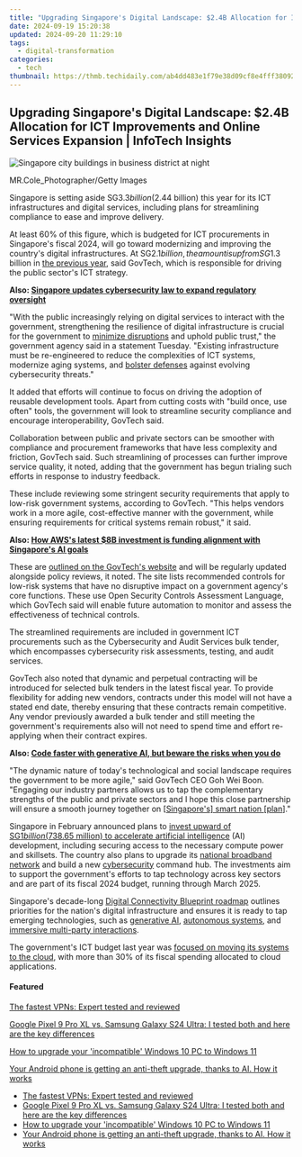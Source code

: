 ```yaml
---
title: "Upgrading Singapore's Digital Landscape: $2.4B Allocation for ICT Improvements and Online Services Expansion | InfoTech Insights"
date: 2024-09-19 15:20:38
updated: 2024-09-20 11:29:10
tags:
  - digital-transformation
categories:
  - tech
thumbnail: https://thmb.techidaily.com/ab4dd483e1f79e38d09cf8e4fff380926562633e9bf3ddc744f9f9ddbc0ddf17.jpg
---
```


## Upgrading Singapore's Digital Landscape: $2.4B Allocation for ICT Improvements and Online Services Expansion | InfoTech Insights

![Singapore city buildings in business district at night](https://www.zdnet.com/a/img/resize/727523c16384beb83f0ddfd88802899257cdca03/2024/05/14/998deba2-71cb-4e53-a0bf-35cb4d463100/singapore34gettyimages-1219724477.jpg?auto=webp&width=1280)

MR.Cole\_Photographer/Getty Images

Singapore is setting aside SG$3.3 billion ($2.44 billion) this year for its ICT infrastructures and digital services, including plans for streamlining compliance to ease and improve delivery.

At least 60% of this figure, which is budgeted for ICT procurements in Singapore's fiscal 2024, will go toward modernizing and improving the country's digital infrastructures. At SG$2.1 billion, the amount is up from SG$1.3 billion in [the previous year](https://www.zdnet.com/article/singapore-focuses-ict-spend-on-cloud-applications/), said GovTech, which is responsible for driving the public sector's ICT strategy. 

**Also: [Singapore updates cybersecurity law to expand regulatory oversight](https://www.zdnet.com/article/singapore-updates-cybersecurity-law-to-expand-regulatory-oversight/)**

"With the public increasingly relying on digital services to interact with the government, strengthening the resilience of digital infrastructure is crucial for the government to [minimize disruptions](https://www.zdnet.com/article/singapore-reviews-ways-to-boost-digital-infrastructures-after-big-outage/) and uphold public trust," the government agency said in a statement Tuesday. "Existing infrastructure must be re-engineered to reduce the complexities of ICT systems, modernize aging systems, and [bolster defenses](https://www.zdnet.com/article/singapores-guidelines-to-bolster-mobile-app-security-are-optional-for-now/) against evolving cybersecurity threats."

It added that efforts will continue to focus on driving the adoption of reusable development tools. Apart from cutting costs with "build once, use often" tools, the government will look to streamline security compliance and encourage interoperability, GovTech said. 

Collaboration between public and private sectors can be smoother with compliance and procurement frameworks that have less complexity and friction, GovTech said. Such streamlining of processes can further improve service quality, it noted, adding that the government has begun trialing such efforts in response to industry feedback. 

These include reviewing some stringent security requirements that apply to low-risk government systems, according to GovTech. "This helps vendors work in a more agile, cost-effective manner with the government, while ensuring requirements for critical systems remain robust," it said. 

**Also: [How AWS's latest $8B investment is funding alignment with Singapore's AI goals](https://www.zdnet.com/article/how-awss-latest-8b-investment-is-funding-alignment-with-singapores-ai-goals/)**

These are [outlined on the GovTech's website](https://info.standards.tech.gov.sg/) and will be regularly updated alongside policy reviews, it noted. The site lists recommended controls for low-risk systems that have no disruptive impact on a government agency's core functions. These use Open Security Controls Assessment Language, which GovTech said will enable future automation to monitor and assess the effectiveness of technical controls. 

The streamlined requirements are included in government ICT procurements such as the Cybersecurity and Audit Services bulk tender, which encompasses cybersecurity risk assessments, testing, and audit services.

GovTech also noted that dynamic and perpetual contracting will be introduced for selected bulk tenders in the latest fiscal year. To provide flexibility for adding new vendors, contracts under this model will not have a stated end date, thereby ensuring that these contracts remain competitive. Any vendor previously awarded a bulk tender and still meeting the government's requirements also will not need to spend time and effort re-applying when their contract expires.

**Also: [Code faster with generative AI, but beware the risks when you do](https://www.zdnet.com/article/code-faster-with-generative-ai-but-beware-the-risks-when-you-do/)**

"The dynamic nature of today's technological and social landscape requires the government to be more agile," said GovTech CEO Goh Wei Boon. "Engaging our industry partners allows us to tap the complementary strengths of the public and private sectors and I hope this close partnership will ensure a smooth journey together on \[[Singapore's\] smart nation \[plan](https://www.zdnet.com/article/singapore-touts-open-platforms-in-smart-nation-drive-acknowledges-need-to-do-better-in-security/)\]."

Singapore in February announced plans to [invest upward of SG$1 billion ($738.65 million) to accelerate artificial intelligence](https://www.zdnet.com/article/singapore-looks-to-accelerate-ai-development-with-investment-in-compute-and-talent/) (AI) development, including securing access to the necessary compute power and skillsets. The country also plans to upgrade its [national broadband network](https://www.zdnet.com/home-and-office/networking/singapore-is-boosting-its-broadband-for-ai-and-autonomous-vehicles/) and build a new [cybersecurity](https://www.zdnet.com/article/singapore-updates-cybersecurity-law-to-expand-regulatory-oversight/) command hub. The investments aim to support the government's efforts to tap technology across key sectors and are part of its fiscal 2024 budget, running through March 2025.

Singapore's decade-long [Digital Connectivity Blueprint roadmap](https://www.zdnet.com/home-and-office/networking/singapore-creates-digital-blueprint-for-generative-ai-and-autonomous-systems/) outlines priorities for the nation's digital infrastructure and ensures it is ready to tap emerging technologies, such as [generative AI](https://www.zdnet.com/article/ai-leaders-urged-to-integrate-local-data-models-for-diversitys-sake/), [autonomous systems](https://www.zdnet.com/article/first-commercial-autonomous-bus-services-hit-singapore-roads/), and [immersive multi-party interactions](https://www.zdnet.com/article/singapore-opens-up-its-airport-to-the-metaverse/). 

The government's ICT budget last year was [focused on moving its systems to the cloud](https://www.zdnet.com/article/singapore-focuses-ict-spend-on-cloud-applications/), with more than 30% of its fiscal spending allocated to cloud applications. 

#### Featured

[The fastest VPNs: Expert tested and reviewed](https://www.zdnet.com/article/fastest-vpn/ "The fastest VPNs: Expert tested and reviewed")

[Google Pixel 9 Pro XL vs. Samsung Galaxy S24 Ultra: I tested both and here are the key differences](https://www.zdnet.com/article/google-pixel-9-pro-xl-vs-samsung-galaxy-s24-ultra/ "Google Pixel 9 Pro XL vs. Samsung Galaxy S24 Ultra: I tested both and here are the key differences")

[How to upgrade your 'incompatible' Windows 10 PC to Windows 11](https://www.zdnet.com/article/how-to-upgrade-your-incompatible-windows-10-pc-to-windows-11/ "How to upgrade your 'incompatible' Windows 10 PC to Windows 11")

[Your Android phone is getting an anti-theft upgrade, thanks to AI. How it works](https://www.zdnet.com/article/your-android-phone-is-getting-an-anti-theft-upgrade-thanks-to-ai-how-it-works/ "Your Android phone is getting an anti-theft upgrade, thanks to AI. How it works")

* [The fastest VPNs: Expert tested and reviewed](https://www.zdnet.com/article/fastest-vpn/ "The fastest VPNs: Expert tested and reviewed")
* [Google Pixel 9 Pro XL vs. Samsung Galaxy S24 Ultra: I tested both and here are the key differences](https://www.zdnet.com/article/google-pixel-9-pro-xl-vs-samsung-galaxy-s24-ultra/ "Google Pixel 9 Pro XL vs. Samsung Galaxy S24 Ultra: I tested both and here are the key differences")
* [How to upgrade your 'incompatible' Windows 10 PC to Windows 11](https://www.zdnet.com/article/how-to-upgrade-your-incompatible-windows-10-pc-to-windows-11/ "How to upgrade your 'incompatible' Windows 10 PC to Windows 11")
* [Your Android phone is getting an anti-theft upgrade, thanks to AI. How it works](https://www.zdnet.com/article/your-android-phone-is-getting-an-anti-theft-upgrade-thanks-to-ai-how-it-works/ "Your Android phone is getting an anti-theft upgrade, thanks to AI. How it works")

<ins class="adsbygoogle"
     style="display:block"
     data-ad-format="autorelaxed"
     data-ad-client="ca-pub-7571918770474297"
     data-ad-slot="1223367746"></ins>



<ins class="adsbygoogle"
     style="display:block"
     data-ad-client="ca-pub-7571918770474297"
     data-ad-slot="8358498916"
     data-ad-format="auto"
     data-full-width-responsive="true"></ins>
